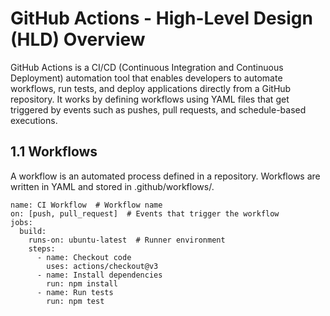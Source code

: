 # GitHub Actions - High-Level Design (HLD) Overview
GitHub Actions is a CI/CD (Continuous Integration and Continuous Deployment) automation tool that enables developers to automate workflows, run tests, and deploy applications directly from a GitHub repository. It works by defining workflows using YAML files that get triggered by events such as pushes, pull requests, and schedule-based executions.

## 1.1 Workflows
A workflow is an automated process defined in a repository. Workflows are written in YAML and stored in .github/workflows/.
```
name: CI Workflow  # Workflow name
on: [push, pull_request]  # Events that trigger the workflow
jobs:
  build:
    runs-on: ubuntu-latest  # Runner environment
    steps:
      - name: Checkout code
        uses: actions/checkout@v3
      - name: Install dependencies
        run: npm install
      - name: Run tests
        run: npm test
```